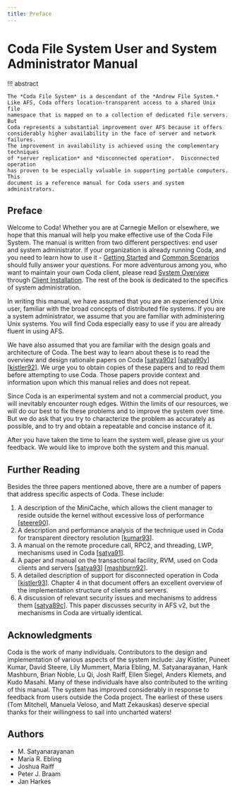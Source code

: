 ```yaml
---
title: Preface
---
```

# Coda File System User and System Administrator Manual

!!! abstract

    The *Coda File System* is a descendant of the *Andrew File System.*
    Like AFS, Coda offers location-transparent access to a shared Unix file
    namespace that is mapped on to a collection of dedicated file servers.  But
    Coda represents a substantial improvement over AFS because it offers
    considerably higher availability in the face of server and network failures.
    The improvement in availability is achieved using the complementary techniques
    of *server replication* and *disconnected operation*.  Disconnected operation
    has proven to be especially valuable in supporting portable computers. This
    document is a reference manual for Coda users and system administrators.

## Preface

Welcome to Coda!  Whether you are at Carnegie Mellon or elsewhere, we hope that
this manual will help you make effective use of the Coda File System.  The
manual is written from two different perspectives: end user and system
administrator. If your organization is already running Coda, and you need to
learn how to use it - [Getting Started](getting_started.md) and [Common
Scenarios](scenarios.md) should fully answer your questions. For more
adventurous among you, who want to maintain your own Coda client, please read
[System Overview](system_overview.md) through
[Client Installation](client_installation.md). The rest of the book is
dedicated to the specifics of system administration.

In writing this manual, we have assumed that you are an experienced Unix user,
familiar with the broad concepts of distributed file systems.  If you are a
system administrator, we assume that you are familiar with administering Unix
systems.  You will find Coda especially easy to use if you are already fluent
in using AFS.

We have also assumed that you are familiar with the design goals and
architecture of Coda.  The best way to learn about these is to read the
overview and design rationale papers on Coda
[[satya90z](bibliography.md#fn:satya90z)]
[[satya90y](bibliography.md#fn:satya90y)]
[[kistler92](bibliography.md#fn:kistler92)].  We urge you to obtain copies of
these papers and to read them before attempting to use Coda.  Those papers
provide context and information upon which this manual relies and does not
repeat.

Since Coda is an experimental system and not a commercial product, you will
inevitably encounter rough edges.  Within the limits of our resources, we will
do our best to fix these problems and to improve the system over time.  But we
do ask that you try to characterize the problem as accurately as possible, and
to try and obtain a repeatable and concise instance of it.

After you have taken the time to learn the system well, please give us your
feedback.  We would like to improve both the system and this manual.

## Further Reading

Besides the three papers mentioned above, there are a number of papers that
address specific aspects of Coda. These include:

1. A description of the MiniCache, which allows the client manager to reside
   outside the kernel without excessive loss of performance
   [[steere90](bibliography.md#fn:steere90)].
1. A description and performance analysis of the technique used in Coda for
   transparent directory resolution [[kumar93](bibliography.md#fn:kumar93)].
1. A manual on the remote procedure call, RPC2, and threading, LWP, mechanisms
   used in Coda [[satya91](bibliography.md#fn:satya91)].
1. A paper and manual on the transactional facility, RVM, used on Coda clients
   and servers [[satya93](bibliography.md#fn:satya93)]
   [[mashburn92](bibliography.md#fn:mashburn92)].
1. A detailed description of support for disconnected operation in Coda
   [[kistler93](bibliography.md#fn:kistler93)].  Chapter 4 in that document
   offers an excellent overview of the implementation structure of clients and
   servers.
1. A discussion of relevant security issues and mechanisms to address them
   [[satya89c](bibliography.md#fn:satya89c)].  This paper discusses security in
   AFS v2, but the mechanisms in Coda are virtually identical.

## Acknowledgments

Coda is the work of many individuals.  Contributors to the design and
implementation of various aspects of the system include: Jay Kistler, Puneet
Kumar, David Steere, Lily Mummert, Maria Ebling, M. Satyanarayanan, Hank
Mashburn, Brian Noble, Lu Qi, Josh Raiff, Ellen Siegel, Anders Klemets, and
Kudo Masahi.  Many of these individuals have also contributed to the writing of
this manual.  The system has improved considerably in response to feedback from
users outside the Coda project.  The earliest of these users (Tom Mitchell,
Manuela Veloso, and Matt Zekauskas) deserve special thanks for their
willingness to sail into uncharted waters!

## Authors

- M. Satyanarayanan
- Maria R. Ebling
- Joshua Raiff
- Peter J. Braam
- Jan Harkes
